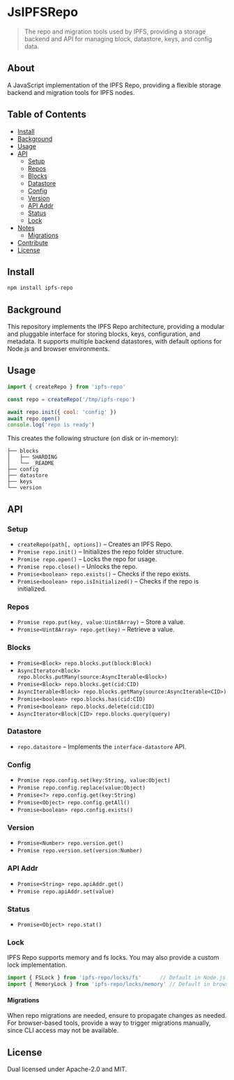 # JsIPFSRepo

> The repo and migration tools used by IPFS, providing a storage backend and API for managing block, datastore, keys, and config data.

## About

A JavaScript implementation of the IPFS Repo, providing a flexible storage backend and migration tools for IPFS nodes.

## Table of Contents

- [Install](#install)
- [Background](#background)
- [Usage](#usage)
- [API](#api)
  - [Setup](#setup)
  - [Repos](#repos)
  - [Blocks](#blocks)
  - [Datastore](#datastore)
  - [Config](#config)
  - [Version](#version)
  - [API Addr](#api-addr)
  - [Status](#status)
  - [Lock](#lock)
- [Notes](#notes)
  - [Migrations](#migrations)
- [Contribute](#contribute)
- [License](#license)

## Install

```bash
npm install ipfs-repo
```

## Background

This repository implements the IPFS Repo architecture, providing a modular and pluggable interface for storing blocks, keys, configuration, and metadata. It supports multiple backend datastores, with default options for Node.js and browser environments.

## Usage

```js
import { createRepo } from 'ipfs-repo'

const repo = createRepo('/tmp/ipfs-repo')

await repo.init({ cool: 'config' })
await repo.open()
console.log('repo is ready')
```

This creates the following structure (on disk or in-memory):

```
├── blocks
│   ├── SHARDING
│   └── _README
├── config
├── datastore
├── keys
└── version
```

## API

### Setup

- `createRepo(path[, options])` – Creates an IPFS Repo.
- `Promise repo.init()` – Initializes the repo folder structure.
- `Promise repo.open()` – Locks the repo for usage.
- `Promise repo.close()` – Unlocks the repo.
- `Promise<boolean> repo.exists()` – Checks if the repo exists.
- `Promise<boolean> repo.isInitialized()` – Checks if the repo is initialized.

### Repos

- `Promise repo.put(key, value:Uint8Array)` – Store a value.
- `Promise<Uint8Array> repo.get(key)` – Retrieve a value.

### Blocks

- `Promise<Block> repo.blocks.put(block:Block)`
- `AsyncIterator<Block> repo.blocks.putMany(source:AsyncIterable<Block>)`
- `Promise<Block> repo.blocks.get(cid:CID)`
- `AsyncIterable<Block> repo.blocks.getMany(source:AsyncIterable<CID>)`
- `Promise<boolean> repo.blocks.has(cid:CID)`
- `Promise<boolean> repo.blocks.delete(cid:CID)`
- `AsyncIterator<Block|CID> repo.blocks.query(query)`

### Datastore

- `repo.datastore` – Implements the `interface-datastore` API.

### Config

- `Promise repo.config.set(key:String, value:Object)`
- `Promise repo.config.replace(value:Object)`
- `Promise<?> repo.config.get(key:String)`
- `Promise<Object> repo.config.getAll()`
- `Promise<boolean> repo.config.exists()`

### Version

- `Promise<Number> repo.version.get()`
- `Promise repo.version.set(version:Number)`

### API Addr

- `Promise<String> repo.apiAddr.get()`
- `Promise repo.apiAddr.set(value)`

### Status

- `Promise<Object> repo.stat()`

### Lock

IPFS Repo supports memory and fs locks. You may also provide a custom lock implementation.

```js
import { FSLock } from 'ipfs-repo/locks/fs'      // Default in Node.js
import { MemoryLock } from 'ipfs-repo/locks/memory' // Default in browser
```

#### Migrations

When repo migrations are needed, ensure to propagate changes as needed. For browser-based tools, provide a way to trigger migrations manually, since CLI access may not be available.

## License

Dual licensed under Apache-2.0 and MIT.
